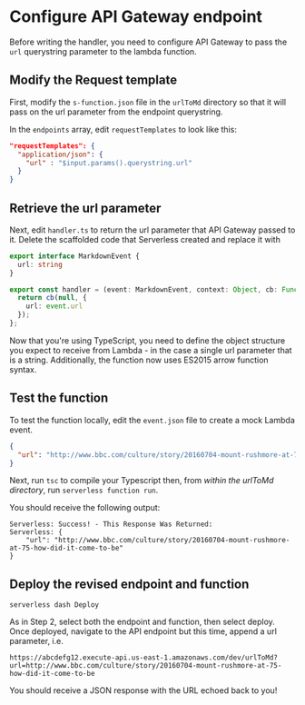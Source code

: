 # Configure API Gateway endpoint

Before writing the handler, you need to configure API Gateway to pass the `url`
querystring parameter to the lambda function.

## Modify the Request template

First, modify the `s-function.json` file in the `urlToMd` directory so that it
will pass on the url parameter from the endpoint querystring.

In the `endpoints` array, edit `requestTemplates` to look like this:

```json
"requestTemplates": {
  "application/json": {
    "url" : "$input.params().querystring.url"
  }
}
```

## Retrieve the url parameter

Next, edit `handler.ts` to return the url parameter that API Gateway passed to
it. Delete the scaffolded code that Serverless created and replace it with

```typescript
export interface MarkdownEvent {
  url: string
}

export const handler = (event: MarkdownEvent, context: Object, cb: Function) => {
  return cb(null, {
    url: event.url
  });
};
```

Now that you're using TypeScript, you need to define the object structure you
expect to receive from Lambda - in the case a single url parameter that is a
string. Additionally, the function now uses ES2015 arrow function syntax.

## Test the function

To test the function locally, edit the `event.json` file to create a mock Lambda
event.

```json
{
  "url": "http://www.bbc.com/culture/story/20160704-mount-rushmore-at-75-how-did-it-come-to-be"
}
```

Next, run `tsc` to compile your Typescript then, from *within the urlToMd directory*, run `serverless function run`.

You should receive the following output:

```
Serverless: Success! - This Response Was Returned:
Serverless: {
    "url": "http://www.bbc.com/culture/story/20160704-mount-rushmore-at-75-how-did-it-come-to-be"
}
```

## Deploy the revised endpoint and function

```
serverless dash Deploy
```

As in Step 2, select both the endpoint and function, then select deploy. Once
deployed, navigate to the API endpoint but this time, append a url parameter,
i.e.

```
https://abcdefg12.execute-api.us-east-1.amazonaws.com/dev/urlToMd?url=http://www.bbc.com/culture/story/20160704-mount-rushmore-at-75-how-did-it-come-to-be
```

You should receive a JSON response with the URL echoed back to you!
